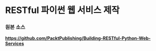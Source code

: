 # RESTful 파이썬 웹 서비스 제작

### 원본 소스
**https://github.com/PacktPublishing/Building-RESTful-Python-Web-Services**
